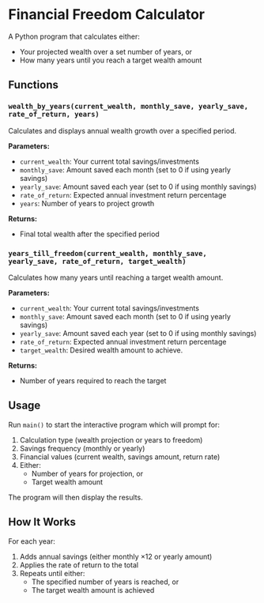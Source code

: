 # Financial Freedom Calculator

A Python program that calculates either:
- Your projected wealth over a set number of years, or
- How many years until you reach a target wealth amount

## Functions

### `wealth_by_years(current_wealth, monthly_save, yearly_save, rate_of_return, years)`
Calculates and displays annual wealth growth over a specified period.

**Parameters:**
- `current_wealth`: Your current total savings/investments
- `monthly_save`: Amount saved each month (set to 0 if using yearly savings)
- `yearly_save`: Amount saved each year (set to 0 if using monthly savings)
- `rate_of_return`: Expected annual investment return percentage
- `years`: Number of years to project growth

**Returns:**
- Final total wealth after the specified period

### `years_till_freedom(current_wealth, monthly_save, yearly_save, rate_of_return, target_wealth)`
Calculates how many years until reaching a target wealth amount.

**Parameters:**
- `current_wealth`: Your current total savings/investments
- `monthly_save`: Amount saved each month (set to 0 if using yearly savings)
- `yearly_save`: Amount saved each year (set to 0 if using monthly savings)
- `rate_of_return`: Expected annual investment return percentage
- `target_wealth`: Desired wealth amount to achieve.

**Returns:**
- Number of years required to reach the target

## Usage
Run `main()` to start the interactive program which will prompt for:
1. Calculation type (wealth projection or years to freedom)
2. Savings frequency (monthly or yearly)
3. Financial values (current wealth, savings amount, return rate)
4. Either:
   - Number of years for projection, or
   - Target wealth amount

The program will then display the results.

## How It Works
For each year:
1. Adds annual savings (either monthly ×12 or yearly amount)
2. Applies the rate of return to the total
3. Repeats until either:
   - The specified number of years is reached, or
   - The target wealth amount is achieved
